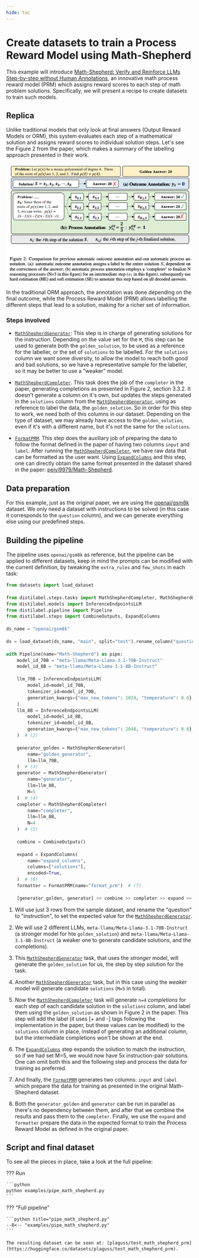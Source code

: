 ```yaml
---
hide: toc
---
```


# Create datasets to train a Process Reward Model using Math-Shepherd

This example will introduce [Math-Shepherd: Verify and Reinforce LLMs Step-by-step without Human Annotations](https://arxiv.org/abs/2312.08935), an innovative math process reward model (PRM) which assigns reward scores to each step of math problem solutions. Specifically, we will present a recipe to create datasets to train such models.

## Replica

Unlike traditional models that only look at final answers (Output Reward Models or ORM), this system evaluates each step of a mathematical solution and assigns reward scores to individual solution steps. Let's see the Figure 2 from the paper, which makes a summary of the labelling approach presented in their work.

![Math-Shepherd framework](../../../assets/tutorials-assets/math-sheperd.png)

In the traditional ORM approach, the annotation was done depending on the final outcome, while the Process Reward Model (PRM) allows labelling the different steps that lead to a solution, making for a richer set of information.

### Steps involved

- [`MathShepherdGenerator`](https://distilabel.argilla.io/dev/components-gallery/task/mathshepherdgenerator/): This step is in charge of generating solutions for the instruction. Depending on the value set for the `M`, this step can be used to generate both the `golden_solution`, to be used as a reference for the labeller, or the set of `solutions` to be labelled. For the `solutions` column we want some diversity, to allow the model to reach both good and bad solutions, so we have a representative sample for the labeller, so it may be better to use a "weaker" model.

- [`MathShepherdCompleter`](https://distilabel.argilla.io/dev/components-gallery/task/mathshepherdcompleter/). This task does the job of the `completer` in the paper, generating completions as presented in Figure 2, section 3.3.2. It doesn't generate a column on it's own, but updates the steps generated in the `solutions` column from the [`MathShepherdGenerator`](https://distilabel.argilla.io/dev/components-gallery/task/mathshepherdgenerator/), using as reference to label the data, the `golden_solution`. So in order for this step to work, we need both of this columns in our dataset. Depending on the type of dataset, we may already have access to the `golden_solution`, even if it's with a different name, but it's not the same for the `solutions`.

- [`FormatPRM`](https://distilabel.argilla.io/dev/components-gallery/task/formatprm/). This step does the auxiliary job of preparing the data to follow the format defined in the paper of having two columns `input` and `label`. After running the [`MathShepherdCompleter`](https://distilabel.argilla.io/dev/components-gallery/task/mathshepherdcompleter/), we have raw data that can be formatted as the user want. Using [`ExpandColumns`](https://distilabel.argilla.io/latest/components-gallery/steps/expandcolumns/) and this step, one can directly obtain the same format presented in the dataset shared in the paper: [peiyi9979/Math-Shepherd](https://huggingface.co/datasets/peiyi9979/Math-Shepherd?row=0).

## Data preparation

For this example, just as the original paper, we are using the [openai/gsm8k](https://huggingface.co/datasets/openai/gsm8k) dataset. We only need a dataset with instructions to be solved (in this case it corresponds to the `question` column), and we can generate everything else using our predefined steps.

## Building the pipeline

The pipeline uses `openai/gsm8k` as reference, but the pipeline can be applied to different datasets, keep in mind the prompts can be modified with the current definition, by tweaking the `extra_rules` and `few_shots` in each task:

```python
from datasets import load_dataset

from distilabel.steps.tasks import MathShepherdCompleter, MathShepherdGenerator, FormatPRM
from distilabel.models import InferenceEndpointsLLM
from distilabel.pipeline import Pipeline
from distilabel.steps import CombineOutputs, ExpandColumns

ds_name = "openai/gsm8k"

ds = load_dataset(ds_name, "main", split="test").rename_column("question", "instruction").select(range(3))  # (1)

with Pipeline(name="Math-Shepherd") as pipe:
    model_id_70B = "meta-llama/Meta-Llama-3.1-70B-Instruct"
    model_id_8B = "meta-llama/Meta-Llama-3.1-8B-Instruct"

    llm_70B = InferenceEndpointsLLM(
        model_id=model_id_70B,
        tokenizer_id=model_id_70B,
        generation_kwargs={"max_new_tokens": 1024, "temperature": 0.6},
    )
    llm_8B = InferenceEndpointsLLM(
        model_id=model_id_8B,
        tokenizer_id=model_id_8B,
        generation_kwargs={"max_new_tokens": 2048, "temperature": 0.6},
    )  # (2)

    generator_golden = MathShepherdGenerator(
        name="golden_generator",
        llm=llm_70B,
    )  # (3)
    generator = MathShepherdGenerator(
        name="generator",
        llm=llm_8B,
        M=5
    )  # (4)
    completer = MathShepherdCompleter(
        name="completer",
        llm=llm_8B,
        N=4
    )  # (5)

    combine = CombineOutputs()

    expand = ExpandColumns(
        name="expand_columns",
        columns=["solutions"],
        encoded=True,
    )  # (6)
    formatter = FormatPRM(name="format_prm")  # (7)

    [generator_golden, generator] >> combine >> completer >> expand >> formatter # (8)
```

1. Will use just 3 rows from the sample dataset, and rename the "question" to "instruction", to set the expected value for the [`MathShepherdGenerator`](https://distilabel.argilla.io/dev/components-gallery/task/mathshepherdgenerator/).

2. We will use 2 different LLMs, `meta-llama/Meta-Llama-3.1-70B-Instruct` (a stronger model for hte `golden_solution`) and `meta-llama/Meta-Llama-3.1-8B-Instruct` (a weaker one to generate candidate solutions, and the completions).

3. This [`MathShepherdGenerator`](https://distilabel.argilla.io/dev/components-gallery/task/mathshepherdgenerator/) task, that uses the *stronger* model, will generate the `golden_solution` for us, the step by step solution for the task.

4. Another [`MathShepherdGenerator`](https://distilabel.argilla.io/dev/components-gallery/task/mathshepherdgenerator/) task, but in this case using the *weaker* model will generate candidate `solutions` (`M=5` in total).

5. Now the [`MathShepherdCompleter`](https://distilabel.argilla.io/dev/components-gallery/task/mathshepherdcompleter/) task will generate `n=4` *completions* for each step of each candidate solution in the `solutions` column, and label them using the `golden_solution` as shown in Figure 2 in the paper. This step will add the label (it uses [+ and -] tags following the implementation in the paper, but these values can be modified) to the `solutions` column in place, instead of generating an additional column, but the intermediate completions won't be shown at the end.

6. The [`ExpandColumns`](https://distilabel.argilla.io/latest/components-gallery/steps/expandcolumns/) step expands the solution to match the instruction, so if we had set M=5, we would now have 5x instruction-pair solutions. One can omit both this and the following step and process the data for training as preferred.

7. And finally, the [`FormatPRM`](https://distilabel.argilla.io/dev/components-gallery/task/formatprm/) generates two columns: `input` and `label` which prepare the data for training as presented in the original Math-Shepherd dataset.

8. Both the `generator_golden` and `generator` can be run in parallel as there's no dependency between them, and after that we combine the results and pass them to the `completer`. Finally, we use the `expand` and `formatter` prepare the data in the expected format to train the Process Reward Model as defined in the original paper.

## Script and final dataset

To see all the pieces in place, take a look at the full pipeline:

??? Run

    ```python
    python examples/pipe_math_shepherd.py
    ```

??? "Full pipeline"

    ```python title="pipe_math_shepherd.py"
    --8<-- "examples/pipe_math_shepherd.py"
    ```

    The resulting dataset can be seen at: [plaguss/test_math_shepherd_prm](https://huggingface.co/datasets/plaguss/test_math_shepherd_prm).

